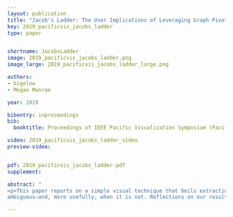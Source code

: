```yaml
---
layout: publication
title: "Jacob's Ladder: The User Implications of Leveraging Graph Pivots"
key: 2019_pacificvis_jacobs_ladder
type: paper


shortname: JacobsLadder
image: 2019_pacificvis_jacobs_ladder.png
image_large: 2019_pacificvis_jacobs_ladder_large.png

authors:
- bigelow
- Megan Monroe

year: 2019

bibentry: inproceedings
bib:
  booktitle: Proceedings of IEEE Pacific Visualization Symposium (PacificVis '19)

video: 2019_pacificvis_jacobs_ladder_video
preview-video:


pdf: 2019_pacificvis_jacobs_ladder.pdf
supplement:

abstract: "
<p>This paper reports on a simple visual technique that boils extracting a subgraph down to two operations—pivots and filters—that is agnostic to both the data abstraction, and its visual complexity scales independent of the size of the graph. The system’s design, as well as its qualitative evaluation with users, clarifies exactly when and how the user’s intent in a series of pivots is
ambiguous—and, more usefully, when it is not. Reflections on our results show how, in the event of an ambiguous case, this innately practical operation could be further extended into “smart pivots” that anticipate the user’s intent beyond the current step. They also reveal ways that a series of graph pivots can expose the semantics of the data from the user’s perspective, and how this information could be leveraged to create adaptive data abstractions that do not rely as heavily on a system designer to create a comprehensive abstraction that anticipates all the user’s tasks.</p>"

---
```

